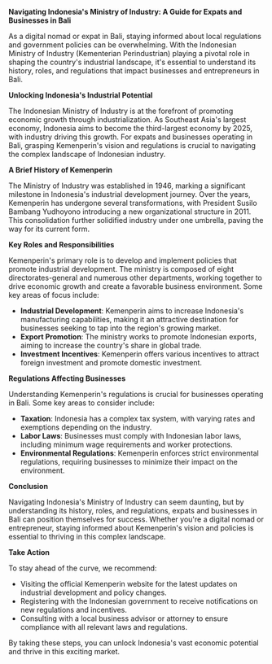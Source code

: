 **Navigating Indonesia's Ministry of Industry: A Guide for Expats and Businesses in Bali**

As a digital nomad or expat in Bali, staying informed about local regulations and government policies can be overwhelming. With the Indonesian Ministry of Industry (Kementerian Perindustrian) playing a pivotal role in shaping the country's industrial landscape, it's essential to understand its history, roles, and regulations that impact businesses and entrepreneurs in Bali.

**Unlocking Indonesia's Industrial Potential**

The Indonesian Ministry of Industry is at the forefront of promoting economic growth through industrialization. As Southeast Asia's largest economy, Indonesia aims to become the third-largest economy by 2025, with industry driving this growth. For expats and businesses operating in Bali, grasping Kemenperin's vision and regulations is crucial to navigating the complex landscape of Indonesian industry.

**A Brief History of Kemenperin**

The Ministry of Industry was established in 1946, marking a significant milestone in Indonesia's industrial development journey. Over the years, Kemenperin has undergone several transformations, with President Susilo Bambang Yudhoyono introducing a new organizational structure in 2011. This consolidation further solidified industry under one umbrella, paving the way for its current form.

**Key Roles and Responsibilities**

Kemenperin's primary role is to develop and implement policies that promote industrial development. The ministry is composed of eight directorates-general and numerous other departments, working together to drive economic growth and create a favorable business environment. Some key areas of focus include:

* **Industrial Development**: Kemenperin aims to increase Indonesia's manufacturing capabilities, making it an attractive destination for businesses seeking to tap into the region's growing market.
* **Export Promotion**: The ministry works to promote Indonesian exports, aiming to increase the country's share in global trade.
* **Investment Incentives**: Kemenperin offers various incentives to attract foreign investment and promote domestic investment.

**Regulations Affecting Businesses**

Understanding Kemenperin's regulations is crucial for businesses operating in Bali. Some key areas to consider include:

* **Taxation**: Indonesia has a complex tax system, with varying rates and exemptions depending on the industry.
* **Labor Laws**: Businesses must comply with Indonesian labor laws, including minimum wage requirements and worker protections.
* **Environmental Regulations**: Kemenperin enforces strict environmental regulations, requiring businesses to minimize their impact on the environment.

**Conclusion**

Navigating Indonesia's Ministry of Industry can seem daunting, but by understanding its history, roles, and regulations, expats and businesses in Bali can position themselves for success. Whether you're a digital nomad or entrepreneur, staying informed about Kemenperin's vision and policies is essential to thriving in this complex landscape.

**Take Action**

To stay ahead of the curve, we recommend:

* Visiting the official Kemenperin website for the latest updates on industrial development and policy changes.
* Registering with the Indonesian government to receive notifications on new regulations and incentives.
* Consulting with a local business advisor or attorney to ensure compliance with all relevant laws and regulations.

By taking these steps, you can unlock Indonesia's vast economic potential and thrive in this exciting market.